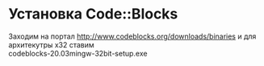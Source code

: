 # Установка Code::Blocks

Заходим на портал http://www.codeblocks.org/downloads/binaries и для архитекутры x32 ставим  
codeblocks-20.03mingw-32bit-setup.exe

